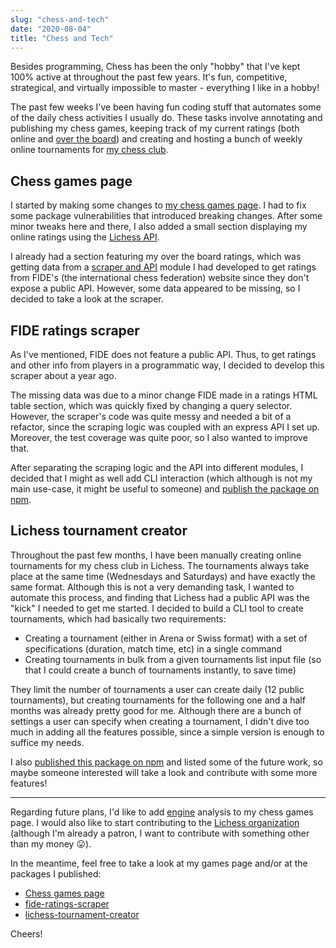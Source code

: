 ```yaml
---
slug: "chess-and-tech"
date: "2020-08-04"
title: "Chess and Tech"
---
```


Besides programming, Chess has been the only "hobby" that I've kept 100% active at throughout the past few years. It's fun, competitive, strategical, and virtually impossible to master - everything I like in a hobby!

The past few weeks I've been having fun coding stuff that automates some of the daily chess activities I usually do. These tasks involve annotating and publishing my chess games, keeping track of my current ratings (both online and [over the board](https://en.wikipedia.org/wiki/Glossary_of_chess#over-the-board)) and creating and hosting a bunch of weekly online tournaments for [my chess club](https://lichess.org/team/grupo-de-xadrez-do-porto).

## Chess games page

I started by making some changes to [my chess games page](https://chess.ruialves.me/). I had to fix some package vulnerabilities that introduced breaking changes. After some minor tweaks here and there, I also added a small section displaying my online ratings using the [Lichess API](https://lichess.org/api).

I already had a section featuring my over the board ratings, which was getting data from a [scraper and API](https://github.com/xRuiAlves/fide-ratings-scraper/) module I had developed to get ratings from FIDE's (the international chess federation) website since they don't expose a public API. However, some data appeared to be missing, so I decided to take a look at the scraper.

## FIDE ratings scraper

As I've mentioned, FIDE does not feature a public API. Thus, to get ratings and other info from players in a programmatic way, I decided to develop this scraper about a year ago. 

The missing data was due to a minor change FIDE made in a ratings HTML table section, which was quickly fixed by changing a query selector. However, the scraper's code was quite messy and needed a bit of a refactor, since the scraping logic was coupled with an express API I set up. Moreover, the test coverage was quite poor, so I also wanted to improve that.

After separating the scraping logic and the API into different modules, I decided that I might as well add CLI interaction (which although is not my main use-case, it might be useful to someone) and [publish the package on npm](https://www.npmjs.com/package/fide-ratings-scraper).

## Lichess tournament creator

Throughout the past few months, I have been manually creating online tournaments for my chess club in Lichess. The tournaments always take place at the same time (Wednesdays and Saturdays) and have exactly the same format. Although this is not a very demanding task, I wanted to automate this process, and finding that Lichess had a public API was the "kick" I needed to get me started. I decided to build a CLI tool to create tournaments, which had basically two requirements:

- Creating a tournament (either in Arena or Swiss format) with a set of specifications (duration, match time, etc) in a single command
- Creating tournaments in bulk from a given tournaments list input file (so that I could create a bunch of tournaments instantly, to save time)

They limit the number of tournaments a user can create daily (12 public tournaments), but creating tournaments for the following one and a half months was already pretty good for me. Although there are a bunch of settings a user can specify when creating a tournament, I didn't dive too much in adding all the features possible, since a simple version is enough to suffice my needs.

I also [published this package on npm](https://www.npmjs.com/package/lichess-tournament-creator) and listed some of the future work, so maybe someone interested will take a look and contribute with some more features!

---

Regarding future plans, I'd like to add [engine](https://en.wikipedia.org/wiki/Chess_engine) analysis to my chess games page. I would also like to start contributing to the [Lichess organization](https://github.com/lichess-org/) (although I'm already a patron, I want to contribute with something other than my money :stuck_out_tongue:).

In the meantime, feel free to take a look at my games page and/or at the packages I published:

- [Chess games page](https://chess.ruialves.me/)
- [fide-ratings-scraper](https://www.npmjs.com/package/fide-ratings-scraper)
- [lichess-tournament-creator](https://www.npmjs.com/package/lichess-tournament-creator)

Cheers!